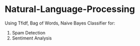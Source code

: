 # Natural-Language-Processing
Using Tfidf, Bag of Words, Naive Bayes Classifier for:
1. Spam Detection
2. Sentiment Analysis 
